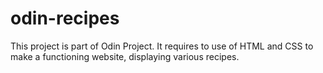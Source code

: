 # odin-recipes
This project is part of Odin Project. It requires to use of HTML and CSS to make a functioning website, displaying various recipes. 